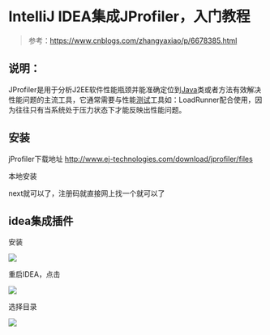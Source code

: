 # IntelliJ IDEA集成JProfiler，入门教程

> 参考：https://www.cnblogs.com/zhangyaxiao/p/6678385.html

## 说明：

JProfiler是用于分析J2EE软件性能瓶颈并能准确定位到[Java](http://lib.csdn.net/base/javase)类或者方法有效解决性能问题的主流工具，它通常需要与性能[测试](http://lib.csdn.net/base/softwaretest)工具如：LoadRunner配合使用，因为往往只有当系统处于压力状态下才能反映出性能问题。

## 安装

jProfiler下载地址 <http://www.ej-technologies.com/download/jprofiler/files>

本地安装

next就可以了，注册码就直接网上找一个就可以了

## idea集成插件

安装

![](E:\Study-Workplaces\学习笔记\JVM学习笔记\img\jpro2.PNG)

重启IDEA，点击

![](E:\Study-Workplaces\学习笔记\JVM学习笔记\img\jpro.PNG)

选择目录

![](E:\Study-Workplaces\学习笔记\JVM学习笔记\img\jpro3.PNG)
